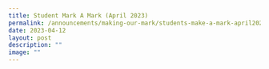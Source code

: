 ```yaml
---
title: Student Mark A Mark (April 2023)
permalink: /announcements/making-our-mark/students-make-a-mark-april2023/
date: 2023-04-12
layout: post
description: ""
image: ""
---
```


